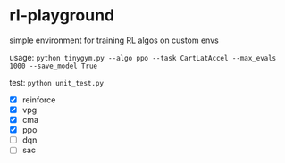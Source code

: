 # rl-playground

simple environment for training RL algos on custom envs

usage: `python tinygym.py --algo ppo --task CartLatAccel --max_evals 1000 --save_model True`

test: `python unit_test.py`

- [x] reinforce
- [x] vpg
- [x] cma
- [x] ppo
- [ ] dqn
- [ ] sac
